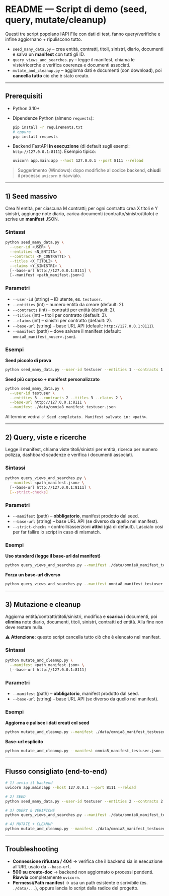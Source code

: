 # README — Script di demo (seed, query, mutate/cleanup)

Questi tre script popolano l’API File con dati di test, fanno query/verifiche e infine aggiornano + ripuliscono tutto.

* `seed_many_data.py` – crea entità, contratti, titoli, sinistri, diario, documenti e salva un **manifest** con tutti gli ID.
* `query_views_and_searches.py` – legge il manifest, chiama le viste/ricerche e verifica coerenza e documenti associati.
* `mutate_and_cleanup.py` – aggiorna dati e documenti (con download), poi **cancella tutto** ciò che è stato creato.

---

## Prerequisiti

* Python 3.10+
* Dipendenze Python (almeno `requests`):

  ```bash
  pip install -r requirements.txt
  # oppure
  pip install requests
  ```
* Backend FastAPI **in esecuzione** (di default sugli esempi: `http://127.0.0.1:8111`).
  Esempio tipico:

  ```bash
  uvicorn app.main:app --host 127.0.0.1 --port 8111 --reload
  ```

> Suggerimento (Windows): dopo modifiche al codice backend, **chiudi** il processo `uvicorn` e riavvialo.

---

## 1) Seed massivo

Crea N entità, per ciascuna M contratti; per ogni contratto crea X titoli e Y sinistri, aggiunge note diario, carica documenti (contratto/sinistro/titolo) e scrive un **manifest** JSON.

### Sintassi

```bash
python seed_many_data.py \
  --user-id <USER> \
  --entities <N_ENTITA> \
  --contracts <M_CONTRATTI> \
  --titles <X_TITOLI> \
  --claims <Y_SINISTRI> \
  [--base-url http://127.0.0.1:8111] \
  [--manifest <path_manifest.json>]
```

### Parametri

* `--user-id` (string) – ID utente, es. `testuser`.
* `--entities` (int) – numero entità da creare (default: 2).
* `--contracts` (int) – contratti per entità (default: 2).
* `--titles` (int) – titoli per contratto (default: 3).
* `--claims` (int) – sinistri per contratto (default: 2).
* `--base-url` (string) – base URL API (default: `http://127.0.0.1:8111`).
* `--manifest` (path) – dove salvare il manifest (default: `omnia8_manifest_<user>.json`).

### Esempi

**Seed piccolo di prova**

```bash
python seed_many_data.py --user-id testuser --entities 1 --contracts 1 --titles 1 --claims 1
```

**Seed più corposo + manifest personalizzato**

```bash
python seed_many_data.py \
  --user-id testuser \
  --entities 3 --contracts 2 --titles 3 --claims 2 \
  --base-url http://127.0.0.1:8111 \
  --manifest ./data/omnia8_manifest_testuser.json
```

Al termine vedrai `✅ Seed completato. Manifest salvato in: <path>`.

---

## 2) Query, viste e ricerche

Legge il manifest, chiama viste titoli/sinistri per entità, ricerca per numero polizza, dashboard scadenze e verifica i documenti associati.

### Sintassi

```bash
python query_views_and_searches.py \
  --manifest <path_manifest.json> \
  [--base-url http://127.0.0.1:8111] \
  [--strict-checks]
```

### Parametri

* `--manifest` (path) – **obbligatorio**, manifest prodotto dal seed.
* `--base-url` (string) – base URL API (se diverso da quello nel manifest).
* `--strict-checks` – controlli/asserzioni **attivi** (già di default). Lascialo così per far fallire lo script in caso di mismatch.

### Esempi

**Uso standard (legge il base-url dal manifest)**

```bash
python query_views_and_searches.py --manifest ./data/omnia8_manifest_testuser.json
```

**Forza un base-url diverso**

```bash
python query_views_and_searches.py --manifest omnia8_manifest_testuser.json --base-url http://localhost:8111
```

---

## 3) Mutazione e cleanup

Aggiorna entità/contratti/titoli/sinistri, modifica e **scarica** i documenti, poi **elimina** note diario, documenti, titoli, sinistri, contratti ed entità. Alla fine non deve restare nulla.

⚠️ **Attenzione:** questo script cancella tutto ciò che è elencato nel manifest.

### Sintassi

```bash
python mutate_and_cleanup.py \
  --manifest <path_manifest.json> \
  [--base-url http://127.0.0.1:8111]
```

### Parametri

* `--manifest` (path) – **obbligatorio**, manifest prodotto dal seed.
* `--base-url` (string) – base URL API (se diverso da quello nel manifest).

### Esempi

**Aggiorna e pulisce i dati creati col seed**

```bash
python mutate_and_cleanup.py --manifest ./data/omnia8_manifest_testuser.json
```

**Base-url esplicito**

```bash
python mutate_and_cleanup.py --manifest omnia8_manifest_testuser.json --base-url http://127.0.0.1:8111
```

---

## Flusso consigliato (end-to-end)

```bash
# 1) avvia il backend
uvicorn app.main:app --host 127.0.0.1 --port 8111 --reload

# 2) SEED
python seed_many_data.py --user-id testuser --entities 2 --contracts 2 --titles 2 --claims 2 --manifest ./data/omnia8_manifest_testuser.json

# 3) QUERY & VERIFICHE
python query_views_and_searches.py --manifest ./data/omnia8_manifest_testuser.json

# 4) MUTATE + CLEANUP
python mutate_and_cleanup.py --manifest ./data/omnia8_manifest_testuser.json
```

---

## Troubleshooting

* **Connessione rifiutata / 404** → verifica che il backend sia in esecuzione all’URL usato da `--base-url`.
* **500 su create-doc** → backend non aggiornato o processi pendenti. **Riavvia** completamente `uvicorn`.
* **Permessi/Path manifest** → usa un path esistente e scrivibile (es. `./data/...`), oppure lancia lo script dalla radice del progetto.
